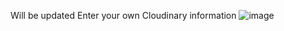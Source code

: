 Will be updated
Enter your own Cloudinary information
![image](https://user-images.githubusercontent.com/55664312/130350284-92097374-0990-4e7e-ad16-6179fb7c1020.png=250x250)

